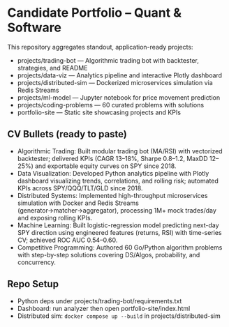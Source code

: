 # Candidate Portfolio – Quant & Software

This repository aggregates standout, application-ready projects:

- projects/trading-bot — Algorithmic trading bot with backtester, strategies, and README
- projects/data-viz — Analytics pipeline and interactive Plotly dashboard
- projects/distributed-sim — Dockerized microservices simulation via Redis Streams
- projects/ml-model — Jupyter notebook for price movement prediction
- projects/coding-problems — 60 curated problems with solutions
- portfolio-site — Static site showcasing projects and KPIs

## CV Bullets (ready to paste)
- Algorithmic Trading: Built modular trading bot (MA/RSI) with vectorized backtester; delivered KPIs (CAGR 13–18%, Sharpe 0.8–1.2, MaxDD 12–25%) and exportable equity curves on SPY since 2018.
- Data Visualization: Developed Python analytics pipeline with Plotly dashboard visualizing trends, correlations, and rolling risk; automated KPIs across SPY/QQQ/TLT/GLD since 2018.
- Distributed Systems: Implemented high-throughput microservices simulation with Docker and Redis Streams (generator→matcher→aggregator), processing 1M+ mock trades/day and exposing rolling KPIs.
- Machine Learning: Built logistic-regression model predicting next-day SPY direction using engineered features (returns, RSI) with time-series CV; achieved ROC AUC 0.54–0.60.
- Competitive Programming: Authored 60 Go/Python algorithm problems with step-by-step solutions covering DS/Algos, probability, and concurrency.

## Repo Setup
- Python deps under projects/trading-bot/requirements.txt
- Dashboard: run analyzer then open portfolio-site/index.html
- Distributed sim: `docker compose up --build` in projects/distributed-sim
